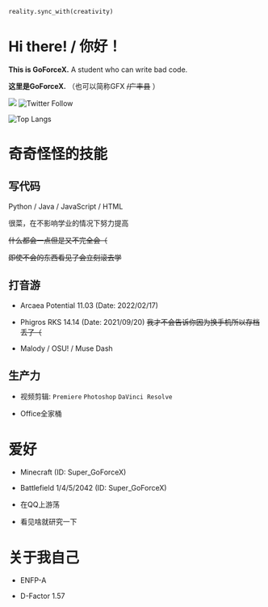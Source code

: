 ```python
reality.sync_with(creativity)
```

# Hi there! / 你好！

**This is GoForceX.** A student who can write bad code.

**这里是GoForceX.** （也可以简称GFX ~~/广丰县~~ ）

![](https://img.shields.io/github/followers/GoForceX?style=social)
![Twitter Follow](https://img.shields.io/twitter/follow/CN_GoForceX?style=social)

![Top Langs](https://github-readme-stats.vercel.app/api/top-langs/?username=GoForceX&theme=dracula&layout=compact)

# 奇奇怪怪的技能

## 写代码

Python / Java / JavaScript / HTML

很菜，在不影响学业的情况下努力提高

~~什么都会一点但是又不完全会（~~

~~即使不会的东西看见了会立刻滚去学~~

## 打音游

- Arcaea Potential 11.03 (Date: 2022/02/17)

- Phigros RKS 14.14 (Date: 2021/09/20) 
~~我才不会告诉你因为换手机所以存档丢了（~~

- Malody / OSU! / Muse Dash

## 生产力

- 视频剪辑: `Premiere` `Photoshop` `DaVinci Resolve`

- Office全家桶

# 爱好

- Minecraft (ID: Super_GoForceX)

- Battlefield 1/4/5/2042 (ID: Super_GoForceX)

- 在QQ上游荡

- 看见啥就研究一下

# 关于我自己

- ENFP-A

- D-Factor 1.57
